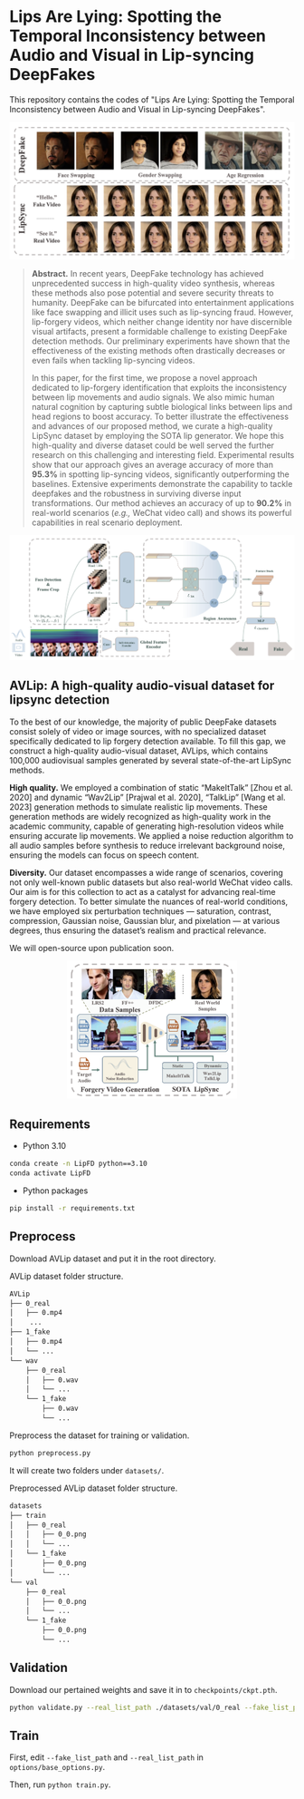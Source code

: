 # Lips Are Lying: Spotting the Temporal Inconsistency between Audio and Visual in Lip-syncing DeepFakes

This repository contains the codes of "Lips Are Lying: Spotting the Temporal Inconsistency between Audio and Visual in Lip-syncing DeepFakes".

![headline](README.assets/headline.png)

> **Abstract.** In recent years, DeepFake technology has achieved unprecedented success in high-quality video synthesis, whereas these methods also pose potential and severe security threats to humanity. DeepFake can be bifurcated into entertainment applications like face swapping and illicit uses such as lip-syncing fraud. However, lip-forgery videos, which neither change identity nor have discernible visual artifacts, present a formidable challenge to existing DeepFake detection methods. Our preliminary experiments have shown that the effectiveness of the existing methods often drastically decreases or even fails when tackling lip-syncing videos.
>
> In this paper, for the first time, we propose a novel approach dedicated to lip-forgery identification that exploits the inconsistency between lip movements and audio signals. We also mimic human natural cognition by capturing subtle biological links between lips and head regions to boost accuracy. To better illustrate the effectiveness and advances of our proposed method, we curate a high-quality LipSync dataset by employing the SOTA lip generator. We hope this high-quality and diverse dataset could be well served the further research on this challenging and interesting field. Experimental results show that our approach gives an average accuracy of more than **95.3%** in spotting lip-syncing videos, significantly outperforming the baselines. Extensive experiments demonstrate the capability to tackle deepfakes and the robustness in surviving diverse input transformations. Our method achieves an accuracy of up to **90.2%** in real-world scenarios (*e.g.,* WeChat video call) and shows its powerful capabilities in real scenario deployment.

![pipeline](README.assets/pipeline.png)



## AVLip: A high-quality audio-visual dataset for lipsync detection

To the best of our knowledge, the majority of public DeepFake datasets consist solely of video or image sources, with no specialized dataset specifically dedicated to lip forgery detection available. To fill this gap, we construct a high-quality audio-visual dataset, AVLips, which contains 100,000 audiovisual samples generated by several state-of-the-art LipSync methods.

**High quality.** We employed a combination of static “MakeItTalk” [Zhou et al. 2020] and dynamic “Wav2Lip” [Prajwal et al. 2020], “TalkLip” [Wang et al. 2023] generation methods to simulate realistic lip movements. These generation methods are widely recognized as high-quality work in the academic community, capable of generating high-resolution videos while ensuring accurate lip movements. We applied a noise reduction algorithm to all audio samples before synthesis to reduce irrelevant background noise, ensuring the models can focus on speech content.

**Diversity.** Our dataset encompasses a wide range of scenarios, covering not only well-known public datasets but also real-world WeChat video calls. Our aim is for this collection to act as a catalyst for advancing real-time forgery detection. To better simulate the nuances of real-world conditions, we have employed six perturbation techniques — saturation, contrast, compression, Gaussian noise, Gaussian blur, and pixelation — at various degrees, thus ensuring the dataset’s realism and practical relevance.

We will open-source upon publication soon.

<div align=center><img src="README.assets/dataset.png" width="300"></div>



## Requirements

- Python 3.10

~~~bash
conda create -n LipFD python==3.10
conda activate LipFD
~~~

- Python packages

~~~bash
pip install -r requirements.txt
~~~



## Preprocess

Download AVLip dataset and put it in the root directory. 

AVLip dataset folder structure.

~~~bash
AVLip
├── 0_real
│   ├── 0.mp4
│    ...
├── 1_fake
│   ├── 0.mp4
│   └── ...
└── wav
    ├── 0_real
    │   ├── 0.wav
    │   └── ...
    └── 1_fake
        ├── 0.wav
        └── ...
~~~

Preprocess the dataset for training or validation.

~~~bash
python preprocess.py
~~~

It will create two folders under `datasets/`.

Preprocessed AVLip dataset folder structure.

~~~bash
datasets
├── train
│   ├── 0_real
│   │   ├── 0_0.png
│   │   └── ...
│   └── 1_fake
│       ├── 0_0.png
│       └── ...
└── val
    ├── 0_real
    │   ├── 0_0.png
    │   └── ...
    └── 1_fake
        ├── 0_0.png
        └── ...
~~~



## Validation

Download our pertained weights and save it in to `checkpoints/ckpt.pth`.

~~~bash
python validate.py --real_list_path ./datasets/val/0_real --fake_list_path ./datasets/val/1_fake --ckpt ./checkpoints/ckpt.pth
~~~



## Train

First, edit `--fake_list_path` and `--real_list_path`  in `options/base_options.py`.

Then, run `python train.py`.

